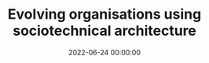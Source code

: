 ---
title: 'Evolving organisations using sociotechnical architecture'
description: >
 "Change is the only constant in life.". You might recognise it. The saying is from Heraclitus, a Greek philosopher. The organisation you work with is changing. You don't understand why, nor your manager can explain it. Our brains like routine, and it feels like we control our lives. But more than we would like, we are faced with change.
 

 Organisations constantly evolve, sometimes with intention, and other times grab an opportunity. Often, those changes have side effects: they can affect people practices, teams mission and organisations processes. Is there a way where we can be prepared for such changes?
 
 
 From my experience, yes, we can be prepared for those changes. And we can use one of the oldest human skills: visualisations. To be more specific, we can combine different visualisations to discuss, reason and communicate change. It doesn't matter your role in an organisation; it is possible to use visualisations to discuss other points of view and the different options and trade-offs.
 
 
 This hands-on will take you through evolving an organisation by using different visualisations such as Wardley Maps, Context Maps, and Team Topologies. We will start with a Wardley Map to create the context for everyone and have a series of exercises to evolve the organisation using other visualisations such as Context Map and Team Topologies. By doing it, you will be creating and evolving the sociotechnical architecture of the organisation. At the end of the session, you will have experienced the different visualisations and combined them. More importantly, how to visualise change and tame the brain.
conference: 'DDD Europe'
type: 'hands-on'
location: 'Amsterdam'
website: https://2022.dddeurope.com/program/evolving-organisations-using-sociotechnical-architecture
date: 2022-06-24 00:00:00
featured_image: '/images/speaking/2022-06-24-evolving-organisation-with-sociotechnical-architecture.webp'
---